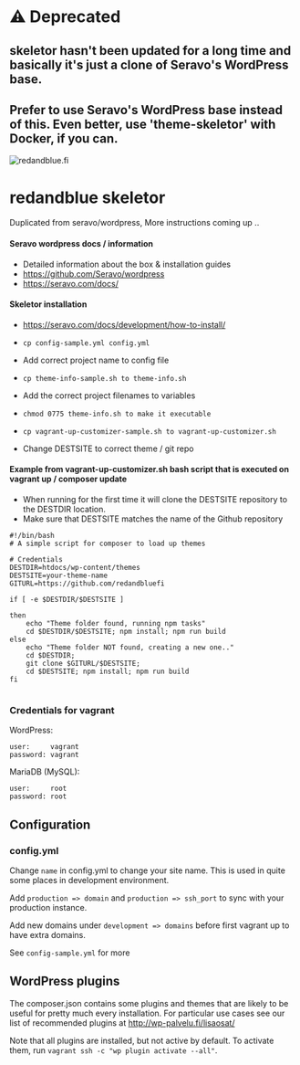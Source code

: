 # :warning: Deprecated
## skeletor hasn't been updated for a long time and basically it's just a clone of Seravo's WordPress base.
## Prefer to use Seravo's WordPress base instead of this. Even better, use 'theme-skeletor' with Docker, if you can.

![redandblue.fi](https://media.giphy.com/media/5XPb0FvIqylqg/giphy.gif)

# redandblue skeletor

Duplicated from seravo/wordpress, More instructions coming up ..
#### Seravo wordpress docs / information
- Detailed information about the box & installation guides
- https://github.com/Seravo/wordpress
- https://seravo.com/docs/

#### Skeletor installation
- https://seravo.com/docs/development/how-to-install/


- ``cp config-sample.yml config.yml``
- Add correct project name to config file
- ``cp theme-info-sample.sh to theme-info.sh``
- Add the correct project filenames to variables
- ``chmod 0775 theme-info.sh to make it executable``
- ``cp vagrant-up-customizer-sample.sh to vagrant-up-customizer.sh``
- Change DESTSITE to correct theme / git repo

#### Example from vagrant-up-customizer.sh bash script that is executed on vagrant up / composer update
- When running for the first time it will clone the DESTSITE repository to the DESTDIR location.
- Make sure that DESTSITE matches the name of the Github repository

```
#!/bin/bash
# A simple script for composer to load up themes

# Credentials
DESTDIR=htdocs/wp-content/themes
DESTSITE=your-theme-name
GITURL=https://github.com/redandbluefi

if [ -e $DESTDIR/$DESTSITE ]

then
    echo "Theme folder found, running npm tasks"
    cd $DESTDIR/$DESTSITE; npm install; npm run build
else
    echo "Theme folder NOT found, creating a new one.."
    cd $DESTDIR;
    git clone $GITURL/$DESTSITE;
    cd $DESTSITE; npm install; npm run build
fi


```  

### Credentials for vagrant

WordPress:
```
user:     vagrant
password: vagrant
```

MariaDB (MySQL):
```
user:     root
password: root
```


## Configuration

### config.yml
Change `name` in config.yml to change your site name. This is used in quite some places in development environment.

Add `production => domain` and `production => ssh_port` to sync with your production instance.

Add new domains under `development => domains` before first vagrant up to have extra domains.

See `config-sample.yml` for more


## WordPress plugins

The composer.json contains some plugins and themes that are likely to be useful for pretty much every installation. For particular use cases see our list of recommended plugins at http://wp-palvelu.fi/lisaosat/

Note that all plugins are installed, but not active by default. To activate them, run `vagrant ssh -c "wp plugin activate --all"`.
